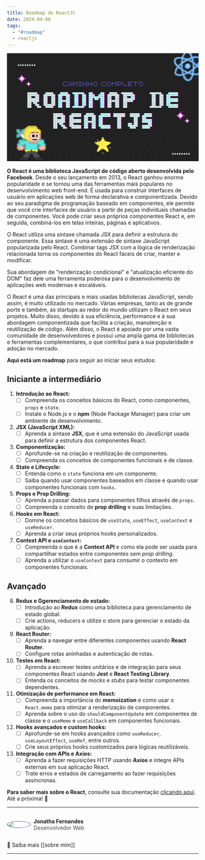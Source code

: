 ```yaml
---
title: Roadmap de ReactJS
date: 2024-04-08
tags:
  - "#roadmap"
  - reactjs
---
```

<img src="../Images/roadmap-react.png" alt="" />

**O React é uma biblioteca JavaScript de código aberto desenvolvida pelo Facebook**. Desde o seu lançamento em 2013, o React ganhou enorme popularidade e se tornou uma das ferramentas mais populares no desenvolvimento web front-end. É usada para construir interfaces de usuário em aplicações web de forma declarativa e componentizada. Devido ao seu paradigma de programação baseado em componentes, ele permite que você crie interfaces de usuário a partir de peças individuais chamadas de componentes. Você pode criar seus próprios componentes React e, em seguida, combiná-los em telas inteiras, páginas e aplicativos.

O React utiliza uma sintaxe chamada JSX para definir a estrutura do componente. Essa sintaxe é uma extensão de sintaxe JavaScript popularizada pelo React. Combinar tags JSX com a lógica de renderização relacionada torna os componentes do React fáceis de criar, manter e modificar.

Sua abordagem de "renderização condicional" e "atualização eficiente do DOM" faz dele uma ferramenta poderosa para o desenvolvimento de aplicações web modernas e escaláveis.

O React é uma das principais e mais usadas bibliotecas JavaScript, sendo assim, é muito utilizado no mercado. Várias empresas, tanto as de grande porte e também, as startups ao redor do mundo utilizam o React em seus projetos. Muito disso, devido à sua eficiência, performance e à sua abordagem componentizada que facilita a criação, manutenção e reutilização de código. Além disso, o React é apoiado por uma vasta comunidade de desenvolvedores e possui uma ampla gama de bibliotecas e ferramentas complementares, o que contribui para a sua popularidade e adoção no mercado.

**Aqui está um roadmap** para seguir ao iniciar seus estudos:
## Iniciante a intermediário
1. **Introdução ao React:**
    - [ ] Compreenda os conceitos básicos do React, como componentes, `props` e `state`.
    - [ ] Instale o Node.js e o **npm** (Node Package Manager) para criar um ambiente de desenvolvimento.
2. **JSX (JavaScript XML):**   
    - [ ] Aprenda a sintaxe **JSX**, que é uma extensão do JavaScript usada para definir a estrutura dos componentes React.
3. **Componentização:**
    - [ ] Aprofunde-se na criação e reutilização de componentes.
    - [ ] Compreenda os conceitos de componentes funcionais e de classe.
4. **State e Lifecycle:**
    - [ ] Entenda como o `state` funciona em um componente.
    - [ ] Saiba quando usar componentes baseados em classe e quando usar componentes funcionais com `hooks`.
5. **Props e Prop Drilling:**
    - [ ] Aprenda a passar dados para componentes filhos através de `props`.
    - [ ] Compreenda o conceito de **prop drilling** e suas limitações.
6. **Hooks em React:**
	- [ ] Domine os conceitos básicos de `useState`, `useEffect`, `useContext` e `useReducer`.
	- [ ] Aprenda a criar seus próprios hooks personalizados.
7. **Context API e `useContext`:**
	- [ ] Compreenda o que é a **Context API** e como ela pode ser usada para compartilhar estados entre componentes sem _prop drilling_.
	- [ ] Aprenda a utilizar o `useContext` para consumir o contexto em componentes funcionais.

## Avançado
8. **Redux e Ggerenciamento de estado:**
	- [ ] Introdução ao **Redux** como uma biblioteca para gerenciamento de estado global. 
	- [ ] Crie actions, reducers e utilize o store para gerenciar o estado da aplicação.
9. **React Router:**
	- [ ] Aprenda a navegar entre diferentes componentes usando **React Router**.
	- [ ] Configure rotas aninhadas e autenticação de rotas.
10. **Testes em React:**
	- [ ] Aprenda a escrever testes unitários e de integração para seus componentes React usando **Jest** e **React Testing Library**.
	- [ ] Entenda os conceitos de _mocks_ e _stubs_ para testar componentes dependentes. 
11. **Otimização de performance em React:**
	- [ ] Compreenda a importância do **memoization** e como usar o `React.memo` para otimizar a renderização de componentes.
	- [ ] Aprenda sobre o uso do `shouldComponentUpdate` em componentes de classe e o `useMemo` e `useCallback` em componentes funcionais.
12. **Hooks avançados e custom hooks:**
	- [ ] Aprofunde-se em hooks avançados como `useReducer`, `useLayoutEffect`, `useRef`, entre outros.
	- [ ] Crie seus próprios hooks customizados para lógicas reutilizáveis.
13. **Integração com APIs e Axios:**
	- [ ] Aprenda a fazer requisições HTTP usando **Axios** e integre APIs externas em sua aplicação React.
	- [ ] Trate erros e estados de carregamento ao fazer requisições assíncronas.

**Para saber mais sobre o React**, consulte sua documentação [clicando aqui](https://pt-br.react.dev/). Até a próxima! 👋

---
<div style="display: flex; align-items: center; gap: 0.5rem;">
	<img src="https://github.com/jonathafernandes.png" style="border: 1px solid #514796; border-radius: 50%; width: 60px;" />
	<p>
		<strong>Jonatha Fernandes</strong>
		<br />
		<span style="opacity: 0.8;">Desenvolvedor Web</span>
	</p>
</div>

🔗 Saiba mais [[sobre mim]]


---